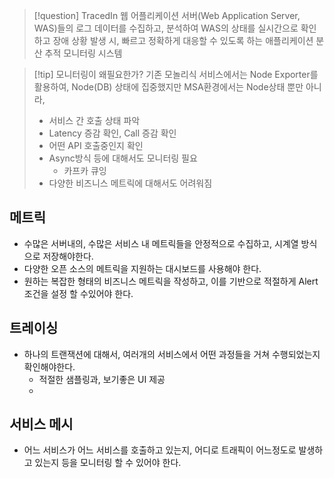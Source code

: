 > [!question] TracedIn
> 웹 어플리케이션 서버(Web Application Server, WAS)들의 로그 데이터를 수집하고, 분석하여 WAS의 상태를 실시간으로 확인하고 장애 상황 발생 시,  빠르고 정확하게 대응할 수 있도록 하는 애플리케이션 분산 추적 모니터링 시스템

> [!tip] 모니터링이 왜필요한가?
> 기존 모놀리식 서비스에서는 Node Exporter를 활용하여, Node(DB) 상태에 집중했지만
> MSA환경에서는 Node상태 뿐만 아니라, 
> - 서비스 간 호출 상태 파악
> - Latency 증감 확인, Call 증감 확인
> - 어떤 API 호출중인지 확인
> - Async방식 등에 대해서도 모니터링 필요
> 	- 카프카 큐잉
> - 다양한 비즈니스 메트릭에 대해서도 어려워짐


## 메트릭

- 수많은 서버내의, 수많은 서비스 내 메트릭들을 안정적으로 수집하고, 시계열 방식으로 저장해야한다.
- 다양한 오픈 소스의 메트릭을 지원하는 대시보드를 사용해야 한다.
- 원하는 복잡한 형태의 비즈니스 메트릭을 작성하고, 이를 기반으로 적절하게 Alert조건을 설정 할 수있어야 한다.
## 트레이싱

- 하나의 트랜잭션에 대해서, 여러개의 서비스에서 어떤 과정들을 거쳐 수행되었는지 확인해야한다.
	- 적절한 샘플링과, 보기좋은 UI 제공
	- 

## 서비스 메시

- 어느 서비스가 어느 서비스를 호출하고 있는지, 어디로 트래픽이 어느정도로 발생하고 있는지 등을 모니터링 할 수 있어야 한다.
